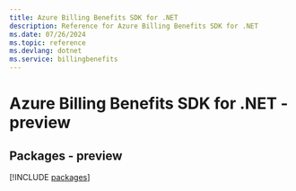 ```yaml
---
title: Azure Billing Benefits SDK for .NET
description: Reference for Azure Billing Benefits SDK for .NET
ms.date: 07/26/2024
ms.topic: reference
ms.devlang: dotnet
ms.service: billingbenefits
---
```

# Azure Billing Benefits SDK for .NET - preview
## Packages - preview
[!INCLUDE [packages](billing-benefits-index.md)]